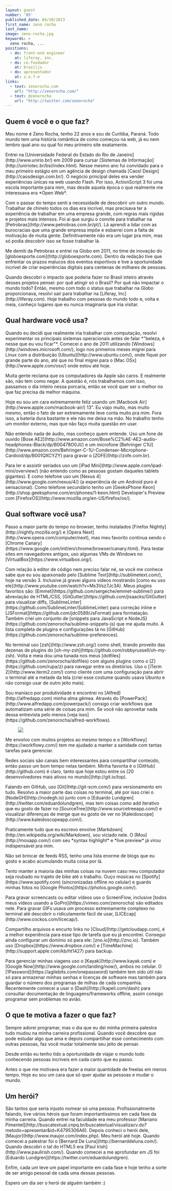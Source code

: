 ```yaml
---
layout: guest
number: '05'
published_date: 04/10/2013
first_name: zeno rocha
last_name:
image: zeno-rocha.jpg
keywords: >
  zeno rocha, ...
positions:
  - do: front-end engineer
    at: liferay, inc.
  - do: co-fundador
    at: braziljs
  - do: apresentador
    at: z.o.f-e
links:
  - text: zenorocha.com
    url: "http://zenorocha.com/"
  - text: @zenorocha
    url: "http://twitter.com/zenorocha"
---
```

<section class="question">
  <div class="wrapper">
    <div class="question-title-area">
      <h2 class="question-title">Quem é você e o que faz?</h2>
    </div>
    <div class="question-content-area">
      <div class="question-content text">
        <p>
          Meu nome é Zeno Rocha, tenho 22 anos e sou de Curitiba, Paraná.
          Todo mundo tem uma história romântica de como começou na web, já eu
          nem lembro qual ano ou qual foi meu primeiro site exatamente.
        </p>
        <p>
          Entrei na [Universidade Federal do Estado do Rio de Janeiro](http://www.unirio.br/)
          em 2009 para cursar [Sistemas de Informação](http://uniriotec.br/bsi/index.html).
          Nesse mesmo ano fui convidado para o meu primeiro estágio em um agência
          de design chamada [Caos! Design](http://caosdesign.com.br/).
          O negócio principal deles era vender experiências únicas na web
          usando Flash. Por isso, ActionScript 3 foi uma escola importante para mim,
          mas desde aquela época o que realmente me interessava era *Open Web*.
        </p>
        <p>
          Com o passar do tempo senti a necessidade de descobrir um outro mundo. Trabalhar de chinelo todos os dias era incrível, mas precisava ter a experiência de trabalhar em uma empresa grande, com regras mais rígidas e projetos mais intensos. Foi aí que surgiu o convite para trabalhar na [Petrobras](http://www.petrobras.com.br/pt/). Lá aprendi a lidar com as burocracias que uma grande empresa impõe e esbarrei com a falta de motivação de muita gente. Definitivamente não era um lugar pra mim, mas só podia descobrir isso se fosse trabalhar lá.
        </p>
        <p>
          Me demiti da Petrobras e entrei na Globo em 2011, no time de inovação do [globoesporte.com](http://globoesporte.com). Dentro da redação tive que enfrentar os prazos malucos dos eventos esportivos e tive a oportunidade incrível de criar experiências digitais para centenas de milhares de pessoas.
        </p>
        <p>
          Quando descobri o impacto que poderia fazer no Brasil inteiro através
          desses projetos pensei: por quê atingir só o Brasil? Por quê não
          impactar o mundo todo? Então, mesmo com todo o status que trabalhar
          na Globo proporcionava, resolvi sair para trabalhar na [Liferay, Inc](http://liferay.com). Hoje trabalho com pessoas do mundo todo e, volta e meia, conheço lugares que eu nunca imaginaria que iria visitar.
        </p>
      </div>
    </div>
  </div>
</section>

<section class="question">
  <div class="wrapper">
    <div class="question-title-area">
      <h2 class="question-title">Qual hardware você usa?</h2>
    </div>
    <div class="question-content-area">
      <div class="question-content text">
        <p>
          Quando eu decidi que realmente iria trabalhar com computação, resolvi
          experimentar os principais sistemas operacionais antes de falar
          *"beleza, é nesse que eu vou ficar"*. Comecei o ano de 2011 utilizando [Windows](http://windows.microsoft.com/), logo nos primeiros meses migrei para Linux com a distribuição [Ubuntu](http://www.ubuntu.com/), onde fiquei por grande parte do ano, até que no final migrei para o [Mac OSx](http://www.apple.com/osx/) onde estou até hoje.
        </p>
        <p>
          Muita gente reclama que os computadores da Apple são caros.
          E realmente são, não tem como negar. A questão é, nós trabalhamos com
          isso, passamos o dia inteiro nessa porcaria, então se você quer ser o
          melhor no que faz precisa da melhor máquina.
        </p>
        <p>
          Hoje eu sou um cara extremamente feliz usando um [Macbook Air](http://www.apple.com/macbook-air/) 13". Eu viajo muito, mas muito mesmo, então o fato de ser extremamente leve conta muito pra mim. Fora isso, a bateria dura bastante e ele não me deixa na mão. No trabalho tenho um monitor externo, mas que não faço muita questão em usar.
        </p>
        <p>
          Não entendo nada de áudio, mas conheço quem entende. Uso um fone de ouvido [Bose AE2](http://www.amazon.com/Bose%C2%AE-AE2-audio-headphones-Black/dp/B00478O0JI/) e um microfone [Behringer C1U](http://www.amazon.com/Behringer-C-1U-Condenser-Microphone-Cardioid/dp/B001QXCYZY) para gravar o [ZOFE](http://zofe.com.br).
        </p>
        <p>
          Para ler e assistir seriados uso um [iPad Mini](http://www.apple.com/ipad-mini/overview/) (não entendo como as pessoas gostam daqueles tablets gigantes). E como telefone uso um [Nexus 4](http://www.google.com/nexus/4/) (a experiência de um Android puro é sensacional). Como telefone secundário tenho um [GeeksPhone Keon](http://shop.geeksphone.com/en/phones/1-keon.html) Developer's Preview com [FirefoxOS](http://www.mozilla.org/en-US/firefox/os/).
        </p>
      </div>
    </div>
  </div>
</section>

<section class="question">
  <div class="wrapper">
    <div class="question-title-area">
      <h2 class="question-title">Qual software você usa?</h2>
    </div>
    <div class="question-content-area">
      <div class="question-content text">
        <p>
          Passo a maior parte do tempo no browser, tenho instalados [Firefox Nightly](http://nightly.mozilla.org/) e [Opera Next](http://www.opera.com/computer/next), mas meu favorito continua sendo o [Chrome Canary](https://www.google.com/intl/en/chrome/browser/canary.html). Para testar sites em navegadores antigos, uso algumas VMs de Windows no [VirtualBox](https://www.virtualbox.org/).
        </p>
        <p>
          Com relação à editor de código nem preciso falar né, se você me conhece sabe que eu sou apaixonado pelo [Sublime Text](http://sublimetext.com/), hoje na versão 3. Inclusive já gravei alguns vídeos mostrando [como eu uso ele](http://www.youtube.com/watch?v=Ms3Vsz7Jc3A). Meus plugins favoritos são: [Emmet](https://github.com/sergeche/emmet-sublime/) para abreviação de HTML/CSS, [GitGutter](https://github.com/jisaacks/GitGutter) para visualizar diffs, [SublimeLinter](https://github.com/SublimeLinter/SublimeLinter) para correção inline e [JSFormat](https://github.com/jdc0589/JsFormat) para formatação. Também criei um conjunto de [snippets para JavaScript e NodeJS](https://github.com/zenorocha/sublime-snippets-js) que me ajuda muito. A lista completa de plugins e configurações tá no [GitHub](https://github.com/zenorocha/sublime-preferences).
        </p>
        <p>
          No terminal uso [zsh](http://www.zsh.org/) como shell, tirando proveito das dezenas de plugins do [oh-my-zsh](https://github.com/robbyrussell/oh-my-zsh). Volta e meia dou uma tunada nos meus [dotfiles](https://github.com/zenorocha/dotfiles) com alguns plugins como o [Z](https://github.com/rupa/z) para navegar entre os diretórios. Uso o [iTerm 2](http://www.iterm2.com/) como cliente com uma configuração para abrir o terminal até a metade da tela (criei esse costume quando usava Ubuntu e não consigo usar de outro jeito mais).
        </p>
        <p>
          Sou maníaco por produtividade e encontrei no [Alfred](http://alfredapp.com) minha alma gêmea. Através do [PowerPack](http://www.alfredapp.com/powerpack/) consigo criar workflows que automatizam uma série de coisas pra mim. Se você não aproveitar nada dessa entrevista pelo menos [veja isso](https://github.com/zenorocha/alfred-workflows).
        </p>
        <figure>
          <img src="/images/content/zeno-rocha-alfred.png" class="image-fit" style="border:none;" />
        </figure>
        <p>
          Me envolvo com muitos projetos ao mesmo tempo e o [Workflowy](https://workflowy.com/) tem me ajudado a manter a sanidade com tantas tarefas para gerenciar.
        </p>
        <p>
          Redes sociais são canais bem interessantes para compartilhar conteúdo, então passo um bom tempo nelas também. Minha favorita é o [GitHub](http://github.com) é claro, tanto que hoje estou entre os [20 desenvolvedores mais ativos no mundo](http://git.io/top).
        </p>
        <p>Falando em GitHub, uso [Git](http://git-scm.com/) para versionamento em tudo. Resolvo a maior parte das coisas no terminal, até por isso criei o [NodeGH](http://nodegh.io) junto com o [Eduardo Lundgren](http://twitter.com/eduardolundgren), mas tem coisas como add iterativo que eu gosto de fazer no [SourceTree](http://www.sourcetreeapp.com/) e visualizar diferenças de merge que eu gosto de ver no [Kaleidoscope](http://www.kaleidoscopeapp.com/).</p>
        <p>
          Praticamente tudo que eu escrevo envolve [Markdown](http://en.wikipedia.org/wiki/Markdown), sou viciado nele. O [Mou](http://mouapp.com/) com seu *syntax highlight* e *live preview* já virou indispensável pra mim.
        </p>
        <p>
          Não sei brincar de feeds RSS, tenho uma lista enorme de blogs que eu gosto e acabo acumulando muita coisa por lá.
        </p>
        <p>
          Tento manter a maioria das minhas coisas na nuvem caso meu computador seja roubado no trajeto de bike até o trabalho. Ouço músicas no [Spotify](https://www.spotify.com) (sincronizadas offline no celular) e guardo minhas fotos no [Google Photos](https://photos.google.com/).
        </p>
        <p>
          Para gravar screencasts ou editar vídeos uso o ScreenFlow, inclusive [todos meus vídeos usando a GoPro](https://vimeo.com/zenorocha) são editados nele. Para gravar GIFs usava um processo extremamente complexo no terminal até descobrir o ridiculamente fácil de usar, [LICEcap](http://www.cockos.com/licecap/).
        </p>
        <p>
          Compartilho arquivos e encurto links no [Cloud](http://getcloudapp.com), é a melhor experiência para esse tipo de tarefa que eu já encontrei. Consegui ainda configurar um domínio só para ele: [zno.io](http://zno.io). Também uso [Dropbox](https://www.dropbox.com/) e [TimeMachine](http://support.apple.com/kb/ht1427) para backup.
        </p>
        <p>
          Para gerenciar minhas viagens uso o [Kayak](http://www.kayak.com) e [Google Now](http://www.google.com/landing/now/), ambos no celular. O [1Password](https://agilebits.com/onepassword) também tem sido útil não só para armazenar minhas senhas e licenças de software mas também para guardar o número dos programas de milhas de cada companhia. Recentemente comecei a usar o [Dash](http://kapeli.com/dash) para consultar documentação de linguagens/frameworks offline, assim consigo programar sem problemas no avião.
        </p>
      </div>
    </div>
  </div>
</section>

<section class="question">
  <div class="wrapper">
    <div class="question-title-area">
      <h2 class="question-title">O que te motiva a fazer o que faz?</h2>
    </div>
    <div class="question-content-area">
      <div class="question-content text">
        <p>
          Sempre adorei programar, mas o dia que eu dei minha primeira palestra tudo mudou na minha carreira profissional. Quando você descobre que pode estudar algo que ama e depois compartilhar esse conhecimento com outras pessoas, faz você mudar totalmente seu jeito de pensar.
        </p>
        <p>
          Desde então eu tenho tido a oportunidade de viajar o mundo todo conhecendo pessoas incríveis em cada canto que eu passo.
        </p>
        <p>
          Antes o que me motivava era fazer a maior quantidade de freelas em menos tempo. Hoje eu sou um cara que só quer ajudar as pessoas e mudar o mundo.
        </p>
      </div>
    </div>
  </div>
</section>

<section class="question">
  <div class="wrapper">
    <div class="question-title-area">
      <h2 class="question-title">Um herói?</h2>
    </div>
    <div class="question-content-area">
      <div class="question-content text">
        <p>
          São tantos que seria injusto nomear só uma pessoa. Profissionalmente falando, tive vários hérois que foram importantíssimos em cada fase da minha carreira. Quando entrei na faculdade era meu professor [Mariano Pimentel](http://buscatextual.cnpq.br/buscatextual/visualizacv.do?metodo=apresentar&id=K4795306A6). Depois conheci o herói dele, [Maujor](http://www.maujor.com/index.php). Meu herói até hoje. Quando comecei a palestrar foi o [Bernard De Luna](http://bernarddeluna.com/). Quando descobri o tal do HTML5 era [Paul Irish](http://www.paulirish.com/). Quando comecei a me aprofundar em JS foi [Eduardo Lundgren](https://twitter.com/eduardolundgren).
        </p>
        <p>
          Enfim, cada um teve um papel importante em cada fase e hoje tenho a sorte de ser amigo pessoal de cada uma dessas pessoas.
        </p>
        <p>
          Espero um dia ser o herói de alguém também :)
        </p>
      </div>
    </div>
  </div>
</section>
